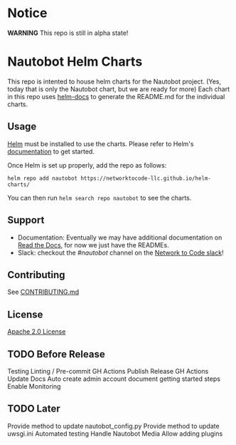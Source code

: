 # Notice

**WARNING** This repo is still in alpha state!

# Nautobot Helm Charts

This repo is intented to house helm charts for the Nautobot project.  (Yes, today that is only the Nautobot chart, but we are ready for more)  Each chart in this repo uses [helm-docs](https://github.com/norwoodj/helm-docs) to generate the README.md for the individual charts.

## Usage

[Helm](https://helm.sh) must be installed to use the charts.
Please refer to Helm's [documentation](https://helm.sh/docs/) to get started.

Once Helm is set up properly, add the repo as follows:

```console
helm repo add nautobot https://networktocode-llc.github.io/helm-charts/
```

You can then run `helm search repo nautobot` to see the charts.

## Support

* Documentation: Eventually we may have additional documentation on [Read the Docs](https://readthedocs.org/), for now we just have the READMEs.
* Slack: checkout the *#nautobot* channel on the [Network to Code slack](https://networktocode.slack.com/)!

## Contributing

See [CONTRIBUTING.md](./CONTRIBUTING.md)
## License

[Apache 2.0 License](./LICENSE.txt)

## TODO Before Release
Testing
Linting / Pre-commit
GH Actions Publish Release
GH Actions Update Docs
Auto create admin account
document getting started steps
Enable Monitoring

## TODO Later
Provide method to update nautobot_config.py
Provide method to update uwsgi.ini
Automated testing
Handle Nautobot Media
Allow adding plugins
